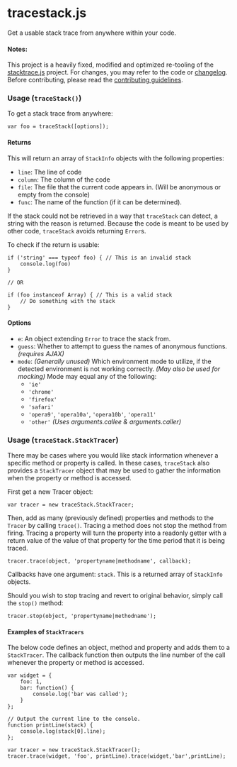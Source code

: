 tracestack.js
=============

Get a usable stack trace from anywhere within your code. 

#### Notes:

This project is a heavily fixed, modified and optimized re-tooling of the [stacktrace.js][1] project. For changes, you may refer to the code or [changelog][2]. Before contributing, please read the [contributing guidelines][3].

### Usage (`traceStack()`)

To get a stack trace from anywhere:

    var foo = traceStack([options]);
    
#### Returns

This will return an array of `StackInfo` objects with the following properties:

* `line`: The line of code
* `column`: The column of the code
* `file`: The file that the current code appears in. (Will be anonymous or empty from the console)
* `func`: The name of the function (if it can be determined).

If the stack could not be retrieved in a way that `traceStack` can detect, a string with the reason is returned. Because the code is meant to be used by other code, `traceStack` avoids returning `Error`s.

To check if the return is usable:

    if ('string' === typeof foo) { // This is an invalid stack
        console.log(foo)
    }
    
    // OR
    
    if (foo instanceof Array) { // This is a valid stack
        // Do something with the stack
    }

#### Options

* `e`: An object extending `Error` to trace the stack from.
* `guess`: Whether to attempt to guess the names of anonymous functions. *(requires AJAX)*
* `mode`: *(Generally unused)* Which environment mode to utilize, if the detected environment is not working correctly. *(May also be used for mocking)* Mode may equal any of the following:
  * `'ie'`
  * `'chrome'`
  * `'firefox'`
  * `'safari'`
  * `'opera9'`, `'opera10a'`, `'opera10b'`, `'opera11'`
  * `'other'` *(Uses arguments.callee & arguments.caller)*
    
### Usage (`traceStack.StackTracer`)

There may be cases where you would like stack information whenever a specific method or property is called. In these cases, `traceStack` also provides a `StackTracer` object that may be used to gather the information when the property or method is accessed.

First get a new Tracer object:

    var tracer = new traceStack.StackTracer;
    
Then, add as many (previously defined) properties and methods to the `Tracer` by calling `trace()`. Tracing a method does not stop the method from firing. Tracing a property will turn the property into a readonly getter with a return value of the value of that property for the time period that it is being traced.

    tracer.trace(object, 'propertyname|methodname', callback);
    
Callbacks have one argument: `stack`. This is a returned array of `StackInfo` objects.

Should you wish to stop tracing and revert to original behavior, simply call the `stop()` method:

    tracer.stop(object, 'propertyname|methodname');
    
    
#### Examples of `StackTracers`

The below code defines an object, method and property and adds them to a `StackTracer`. The callback function then outputs the line number of the call whenever the property or method is accessed.

    var widget = {
        foo: 1,
        bar: function() {
            console.log('bar was called');
        }
    };
    
    // Output the current line to the console.
    function printLine(stack) {
        console.log(stack[0].line);
    };
    
    var tracer = new traceStack.StackTracer();
    tracer.trace(widget, 'foo', printLine).trace(widget,'bar',printLine);


[1]: https://github.com/eriwen/javascript-stacktrace
[2]: https://github.com/FuzzicalLogic/traceStack/blob/master/CHANGELOG.md
[3]: https://github.com/FuzzicalLogic/traceStack/blob/master/CONTRIBUTING.md